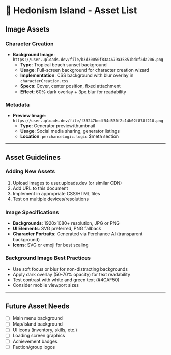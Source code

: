 # 🎨 Hedonism Island - Asset List

## Image Assets

### Character Creation
- **Background Image**: `https://user.uploads.dev/file/b3d30050f83a4679a35851bdcf2da206.png`
  - **Type**: Tropical beach sunset background
  - **Usage**: Full-screen background for character creation wizard
  - **Implementation**: CSS background with blur overlay in `characterCreation.css`
  - **Specs**: Cover, center position, fixed attachment
  - **Effect**: 60% dark overlay + 3px blur for readability

### Metadata
- **Preview Image**: `https://user.uploads.dev/file/f35247bedf54d530f2c14b02f878f210.png`
  - **Type**: Generator preview/thumbnail
  - **Usage**: Social media sharing, generator listings
  - **Location**: `perchanceLogic.logic` $meta section

---

## Asset Guidelines

### Adding New Assets
1. Upload images to user.uploads.dev (or similar CDN)
2. Add URL to this document
3. Implement in appropriate CSS/HTML files
4. Test on multiple devices/resolutions

### Image Specifications
- **Backgrounds**: 1920x1080+ resolution, JPG or PNG
- **UI Elements**: SVG preferred, PNG fallback
- **Character Portraits**: Generated via Perchance AI (transparent background)
- **Icons**: SVG or emoji for best scaling

### Background Image Best Practices
- Use soft focus or blur for non-distracting backgrounds
- Apply dark overlay (50-70% opacity) for text readability
- Test contrast with white and green text (#4CAF50)
- Consider mobile viewport sizes

---

## Future Asset Needs
- [ ] Main menu background
- [ ] Map/island background
- [ ] UI icons (inventory, skills, etc.)
- [ ] Loading screen graphics
- [ ] Achievement badges
- [ ] Faction/group logos
